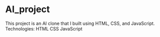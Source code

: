# AI_project
This project is an AI clone that I built using HTML, CSS, and JavaScript.
Technologies: HTML CSS JavaScript
